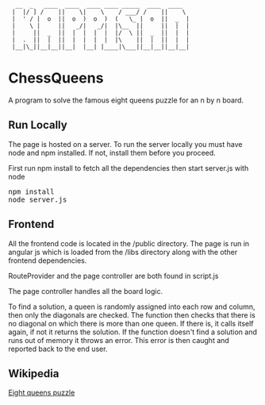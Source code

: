       __  _   ____  ____  ____ ____ _____  ____  ____  
     |  |/ ] /    ||    \|    \    / ___/ /    ||    \ 
     |  ' / |  o  ||  o  )  o  )  (   \_ |  o  ||  _  |
     |    \ |     ||   _/|   _/|  |\__  ||     ||  |  |
     |     ||  _  ||  |  |  |  |  |/  \ ||  _  ||  |  |
     |  .  ||  |  ||  |  |  |  |  |\    ||  |  ||  |  |
     |__|\_||__|__||__|  |__| |____|\___||__|__||__|__|
                                                              
# ChessQueens

A program to solve the famous eight queens puzzle for an n by n board.

## Run Locally

The page is hosted on a server. To run the server locally you must have node and npm installed. If not, install them before you proceed.

First run npm install to fetch all the dependencies then start server.js with node

<pre>
npm install
node server.js
</pre>

## Frontend

All the frontend code is located in the /public directory. The page is run in angular js which is loaded from the /libs directory along with the other frontend dependencies.

RouteProvider and the page controller are both found in script.js

The page controller handles all the board logic. 

To find a solution, a queen is randomly assigned into each row and column, then only the diagonals are checked. The function then checks that there is no diagonal on which there is more than one queen. If there is, it calls itself again, if not it returns the solution. If the function doesn't find a solution and runs out of memory it throws an error. This error is then caught and reported back to the end user.

## Wikipedia

[Eight queens puzzle](https://en.wikipedia.org/wiki/Eight_queens_puzzle)